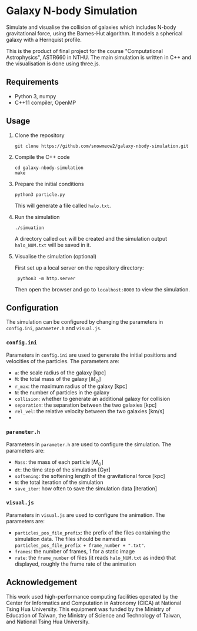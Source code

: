 # Galaxy N-body Simulation
Simulate and visualise the collision of galaxies which includes N-body gravitational force, using the Barnes-Hut algorithm. It models a spherical galaxy with a Hernquist profile.

This is the product of final project for the course "Computational Astrophysics", ASTR660 in NTHU.
The main simulation is written in C++ and the visualisation is done using three.js. 

## Requirements
- Python 3, numpy
- C++11 compiler, OpenMP
## Usage
1. Clone the repository
    ```
    git clone https://github.com/snowmeow2/galaxy-nbody-simulation.git
    ```
2. Compile the C++ code
    ```
    cd galaxy-nbody-simulation
    make
    ```
3. Prepare the initial conditions
    ```
    python3 particle.py
    ``` 
    This will generate a file called `halo.txt`.
4. Run the simulation
    ```
    ./simuation
    ```
    A directory called `out` will be created and the simulation output `halo_NUM.txt` will be saved in it.
5. Visualise the simulation (optional)
   
   First set up a local server on the repository directory:
   ```
    python3 -m http.server
    ``` 
   Then open the browser and go to `localhost:8000` to view the simulation.

## Configuration
The simulation can be configured by changing the parameters in `config.ini`, `parameter.h` and `visual.js`.

### `config.ini`
Parameters in `config.ini` are used to generate the initial positions and velocities of the particles. The parameters are:
- `a`: the scale radius of the galaxy [kpc]
- `M`: the total mass of the galaxy [$M_\odot$]
- `r_max`: the maximum radius of the galaxy [kpc]
- `N`: the number of particles in the galaxy
- `collision`: whether to generate an additional galaxy for collision
- `separation`: the separation between the two galaxies [kpc]
- `rel_vel`: the relative velocity between the two galaxies [km/s]
- 
### `parameter.h`
Parameters in `parameter.h` are used to configure the simulation. The parameters are:
- `Mass`: the mass of each particle [$M_\odot$]
- `dt`: the time step of the simulation [Gyr]
- `softening`: the softening length of the gravitational force [kpc]
- `N`: the total iteration of the simulation
- `save_iter`: how often to save the simulation data [iteration]

### `visual.js`
Parameters in `visual.js` are used to configure the animation. The parameters are:
- `particles_pos_file_prefix`: the prefix of the files containing the simulation data. The files should be named as `particles_pos_file_prefix + frame_number + ".txt"`.
- `frames`: the number of frames, 1 for a static image
- `rate`: the `frame_number` of files (it reads `halo_NUM.txt` as index) that displayed, roughly the frame rate of the animation

## Acknowledgement
This work used high-performance computing facilities operated by the
Center for Informatics and Computation in Astronomy (CICA) at National
Tsing Hua University. This equipment was funded by the Ministry of
Education of Taiwan, the Ministry of Science and Technology of Taiwan,
and National Tsing Hua University.